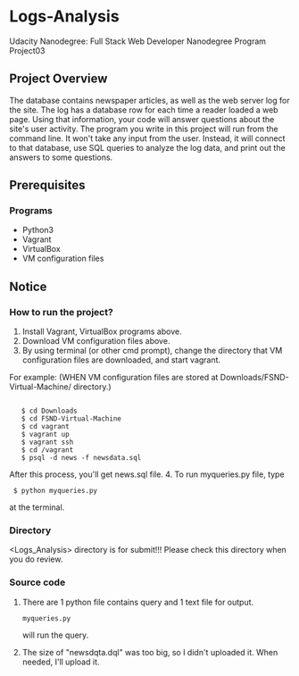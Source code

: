 # Logs-Analysis
Udacity Nanodegree: Full Stack Web Developer Nanodegree Program Project03

## Project Overview

The database contains newspaper articles, as well as the web server log for the site. The log has a database row for each time a reader loaded a web page. Using that information, your code will answer questions about the site's user activity.
The program you write in this project will run from the command line. It won't take any input from the user. Instead, it will connect to that database, use SQL queries to analyze the log data, and print out the answers to some questions.

## Prerequisites
### Programs
- Python3
- Vagrant
- VirtualBox
- VM configuration files

## Notice
### How to run the project?
1. Install Vagrant, VirtualBox programs above. 
2. Download VM configuration files above.
3. By using terminal (or other cmd prompt), change the directory that VM configuration files are downloaded, and start vagrant.

For example: (WHEN VM configuration files are stored at Downloads/FSND-Virtual-Machine/ directory.)
   <pre><code> 
   $ cd Downloads
   $ cd FSND-Virtual-Machine
   $ cd vagrant
   $ vagrant up
   $ vagrant ssh
   $ cd /vagrant
   $ psql -d news -f newsdata.sql</code></pre>
   
   After this process, you'll get news.sql file. 
4. To run myqueries.py file, type <pre><code> $ python myqueries.py</code></pre> at the terminal. 

### Directory
<Logs_Analysis> directory is for submit!!! Please check this directory when you do review.
### Source code
1. There are 1 python file contains query and 1 text file for output.
   <pre><code>myqueries.py</code></pre> will run the query. 

2. The size of "newsdqta.dql" was too big, so I didn't uploaded it. When needed, I'll upload it. 
